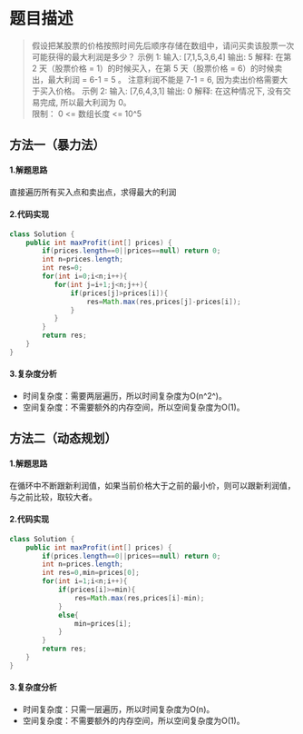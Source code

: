 # 题目描述
> 假设把某股票的价格按照时间先后顺序存储在数组中，请问买卖该股票一次可能获得的最大利润是多少？
> 示例 1: 
> 输入: [7,1,5,3,6,4] 
> 输出: 5 
> 解释: 在第 2 天（股票价格 = 1）的时候买入，在第 5 天（股票价格 = 6）的时候卖出，最大利润 = 6-1 = 5 。
> 注意利润不能是 7-1 = 6, 因为卖出价格需要大于买入价格。 
> 示例 2:
> 输入: [7,6,4,3,1] 
> 输出: 0 
> 解释: 在这种情况下, 没有交易完成, 所以最大利润为 0。  
> 限制：
> 0 <= 数组长度 <= 10^5

## 方法一（暴力法）
#### 1.解题思路
直接遍历所有买入点和卖出点，求得最大的利润
#### 2.代码实现

```java
class Solution {
    public int maxProfit(int[] prices) {
        if(prices.length==0||prices==null) return 0;
        int n=prices.length;
        int res=0;
        for(int i=0;i<n;i++){
           for(int j=i+1;j<n;j++){
               if(prices[j]>prices[i]){
                   res=Math.max(res,prices[j]-prices[i]);
               }
           }
        }
        return res;
    }
}
```
#### 3.复杂度分析
 - 时间复杂度：需要两层遍历，所以时间复杂度为O(n^2^)。
 - 空间复杂度：不需要额外的内存空间，所以空间复杂度为O(1)。

## 方法二（动态规划）
#### 1.解题思路
在循环中不断跟新利润值，如果当前价格大于之前的最小价，则可以跟新利润值，与之前比较，取较大者。
#### 2.代码实现

```java
class Solution {
    public int maxProfit(int[] prices) {
        if(prices.length==0||prices==null) return 0;
        int n=prices.length;
        int res=0,min=prices[0];
        for(int i=1;i<n;i++){
            if(prices[i]>=min){
                res=Math.max(res,prices[i]-min);
            }
            else{
                min=prices[i];
            }
        }
        return res;
    }
}
```
#### 3.复杂度分析
 - 时间复杂度：只需一层遍历，所以时间复杂度为O(n)。
 - 空间复杂度：不需要额外的内存空间，所以空间复杂度为O(1)。
